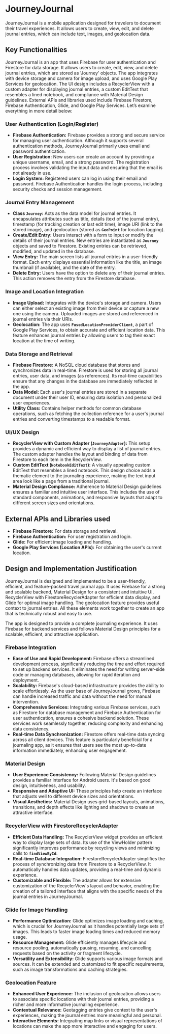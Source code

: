 # JourneyJournal
JourneyJournal is a mobile application designed for travelers to document their travel experiences. It allows users to create, view, edit, and delete journal entries, which can include text, images, and geolocation data.
## **Key Functionalities**

JourneyJournal is an app that uses Firebase for user authentication and Firestore for data storage. It allows users to create, edit, view, and delete journal entries, which are stored as 'Journey' objects. The app integrates with device storage and camera for image upload, and uses Google Play Services for geolocation. The UI design includes a RecyclerView with a custom adapter for displaying journal entries, a custom EditText that resembles a lined notebook, and compliance with Material Design guidelines. External APIs and libraries used include Firebase Firestore, Firebase Authentication, Glide, and Google Play Services. Let’s examine everything in more detail below:

### User Authentication (Login/Register)

- **Firebase Authentication:** Firebase provides a strong and secure service for managing user authentication. Although it supports several authentication methods, JourneyJournal primarily uses email and password authentication.
- **User Registration:** New users can create an account by providing a unique username, email, and a strong password. The registration process involves validating the input data and ensuring that the email is not already in use.
- **Login System:** Registered users can log in using their email and password. Firebase Authentication handles the login process, including security checks and session management.

### Journal Entry Management

- **Class `Journey`:** Acts as the data model for journal entries. It encapsulates attributes such as title, details (text of the journal entry), timestamp (for tracking creation or last edit time), image URI (link to the stored image), and geolocation (stored as **`GeoPoint`** for location tagging).
- **Create/Edit Entry:** Users interact with a form to input or modify the details of their journal entries. New entries are instantiated as **`Journey`** objects and saved to Firestore. Existing entries can be retrieved, modified, and updated in the database.
- **View Entry:** The main screen lists all journal entries in a user-friendly format. Each entry displays essential information like the title, an image thumbnail (if available), and the date of the entry.
- **Delete Entry:** Users have the option to delete any of their journal entries. This action removes the entry from the Firestore database.

### Image and Location Integration

- **Image Upload:** Integrates with the device's storage and camera. Users can either select an existing image from their device or capture a new one using the camera. Uploaded images are stored and referenced in journal entries via their URIs.
- **Geolocation:** The app uses **`FusedLocationProviderClient`**, a part of Google Play Services, to obtain accurate and efficient location data. This feature enhances journal entries by allowing users to tag their exact location at the time of writing.

### Data Storage and Retrieval

- **Firebase Firestore:** A NoSQL cloud database that stores and synchronizes data in real-time. Firestore is used for storing all journal entries, user data, and images (as references). Its real-time capabilities ensure that any changes in the database are immediately reflected in the app.
- **Data Model:** Each user's journal entries are stored in a separate document under their user ID, ensuring data isolation and personalized user experiences.
- **Utility Class:** Contains helper methods for common database operations, such as fetching the collection reference for a user's journal entries and converting timestamps to a readable format.

### UI/UX Design

- **RecyclerView with Custom Adapter (`JourneyAdapter`):** This setup provides a dynamic and efficient way to display a list of journal entries. The custom adapter handles the layout and binding of data from Firestore to each item in the RecyclerView.
- **Custom EditText (`NotebookEditText`):** A visually appealing custom EditText that resembles a lined notebook. This design choice adds a thematic element to the journaling experience, making the text input area look like a page from a traditional journal.
- **Material Design Compliance:** Adherence to Material Design guidelines ensures a familiar and intuitive user interface. This includes the use of standard components, animations, and responsive layouts that adapt to different screen sizes and orientations.

## External APIs and Libraries used

- **Firebase Firestore:** For data storage and retrieval.
- **Firebase Authentication:** For user registration and login.
- **Glide:** For efficient image loading and handling.
- **Google Play Services (Location APIs):** For obtaining the user's current location.

## **Design and Implementation Justification**

JourneyJournal is designed and implemented to be a user-friendly, efficient, and feature-packed travel journal app. It uses Firebase for a strong and scalable backend, Material Design for a consistent and intuitive UI, RecyclerView with FirestoreRecyclerAdapter for efficient data display, and Glide for optimal image handling. The geolocation feature provides useful context to journal entries. All these elements work together to create an app that is technically robust and easy to use.

The app is designed to provide a complete journaling experience. It uses Firebase for backend services and follows Material Design principles for a scalable, efficient, and attractive application.

### Firebase Integration

- **Ease of Use and Rapid Development:** Firebase offers a streamlined development process, significantly reducing the time and effort required to set up backend services. It eliminates the need for writing server-side code or managing databases, allowing for rapid iteration and deployment.
- **Scalability:** Firebase's cloud-based infrastructure provides the ability to scale effortlessly. As the user base of JourneyJournal grows, Firebase can handle increased traffic and data without the need for manual intervention.
- **Comprehensive Services:** Integrating various Firebase services, such as Firestore for database management and Firebase Authentication for user authentication, ensures a cohesive backend solution. These services work seamlessly together, reducing complexity and enhancing data consistency.
- **Real-time Data Synchronization:** Firestore offers real-time data syncing across all client devices. This feature is particularly beneficial for a journaling app, as it ensures that users see the most up-to-date information immediately, enhancing user engagement.

### Material Design

- **User Experience Consistency:** Following Material Design guidelines provides a familiar interface for Android users. It's based on good design, intuitiveness, and usability.
- **Responsive and Adaptive UI:** These principles help create an interface that adjusts well to different device sizes and orientations.
- **Visual Aesthetics:** Material Design uses grid-based layouts, animations, transitions, and depth effects like lighting and shadows to create an attractive interface.

### RecyclerView with FirestoreRecyclerAdapter

- **Efficient Data Handling:** The RecyclerView widget provides an efficient way to display large sets of data. Its use of the ViewHolder pattern significantly improves performance by recycling views and minimizing calls to **`findViewById`**.
- **Real-time Database Integration:** FirestoreRecyclerAdapter simplifies the process of synchronizing data from Firestore to a RecyclerView. It automatically handles data updates, providing a real-time and dynamic experience.
- **Customizable and Flexible:** The adapter allows for extensive customization of the RecyclerView's layout and behavior, enabling the creation of a tailored interface that aligns with the specific needs of the journal entries in JourneyJournal.

### Glide for Image Handling

- **Performance Optimization:** Glide optimizes image loading and caching, which is crucial for JourneyJournal as it handles potentially large sets of images. This leads to faster image loading times and reduced memory usage.
- **Resource Management:** Glide efficiently manages lifecycle and resource pooling, automatically pausing, resuming, and cancelling requests based on the activity or fragment lifecycle.
- **Versatility and Extensibility:** Glide supports various image formats and sources. It can be extended and customized to fit specific requirements, such as image transformations and caching strategies.

### Geolocation Feature

- **Enhanced User Experience:** The inclusion of geolocation allows users to associate specific locations with their journal entries, providing a richer and more informative journaling experience.
- **Contextual Relevance:** Geotagging entries give context to the user's experiences, making the journal entries more meaningful and personal.
- **Interactive Elements:** Integrating map links or visual representations of locations can make the app more interactive and engaging for users.
